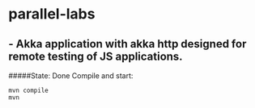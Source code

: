 # parallel-labs
## - Akka application with akka http designed for remote testing of JS applications.
#####State: Done
Compile and start:
```
mvn compile
mvn 
```
